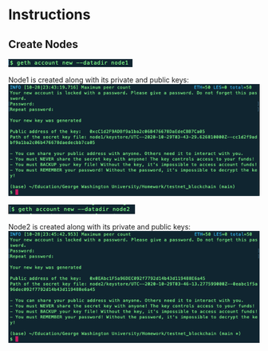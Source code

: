# Instructions

## Create Nodes

![create_node_1](Screenshots/create_node1_code.png)

Node1 is created along with its private and public keys:
![create_node_1_response](Screenshots/create_node1_response.png)



![create_node_2](Screenshots/create_node2_code.png)

Node2 is created along with its private and public keys:
![create_node_2_response](Screenshots/create_node2_response.png)



